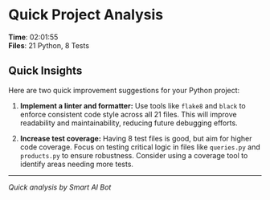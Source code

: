 # Quick Project Analysis

**Time**: 02:01:55  
**Files**: 21 Python, 8 Tests

## Quick Insights

Here are two quick improvement suggestions for your Python project:

1.  **Implement a linter and formatter:** Use tools like `flake8` and `black` to enforce consistent code style across all 21 files. This will improve readability and maintainability, reducing future debugging efforts.

2.  **Increase test coverage:** Having 8 test files is good, but aim for higher code coverage. Focus on testing critical logic in files like `queries.py` and `products.py` to ensure robustness. Consider using a coverage tool to identify areas needing more tests.


---
*Quick analysis by Smart AI Bot*
